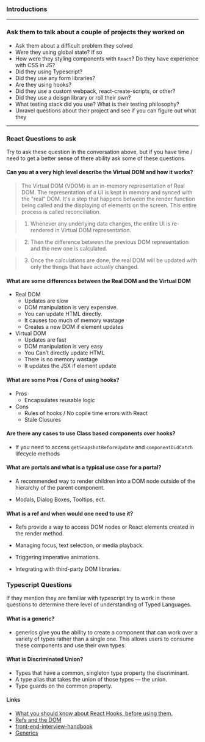 ### Introductions
***

### Ask them to talk about a couple of projects they worked on
  - Ask them about a difficult problem they solved
  - Were they using global state? If so 
  - How were they styling components with `React`? Do they have experience with CSS in JS?
  - Did they using Typescript?
  - Did they use any form libraries?
  - Are they using hooks?
  - Did they use a custom webpack, react-create-scripts, or other?
  - Did they use a deisgn library or roll their own?
  - What testing stack did you use? What is their testing philosophy? 
  - Unravel questions about their project and see if you can figure out what they
***

### React Questions to ask

Try to ask these question in the conversation above, but if you have time / need to get a better sense of there ability ask some of these questions.

#### Can you at a very high level describe the Virtual DOM and how it works?
   
   > The Virtual DOM (VDOM) is an in-memory representation of Real DOM. The representation of a UI is kept in memory and synced with the "real" DOM. It's a step that happens between the render function being called and the displaying of elements on the screen. This entire process is called reconciliation.

   > 1) Whenever any underlying data changes, the entire UI is re-rendered in Virtual DOM representation.
    
  > 2) Then the difference between the previous DOM representation and the new one is calculated.
  
  > 3) Once the calculations are done, the real DOM will be updated with only the things that have actually changed.


#### What are some differences between the Real DOM and the Virtual DOM

  - Real DOM
    - Updates are slow
    - DOM manipulation is very expensive.
    - You can update HTML directly.
    - It causes too much of memory wastage
    - Creates a new DOM if element updates
  - Virtual DOM
    - Updates are fast
    - DOM manipulation is very easy
    - You Can’t directly update HTML
    - There is no memory wastage
    - It updates the JSX if element update

#### What are some Pros / Cons of using hooks?

  - Pros
    - Encapsulates reusable logic
  - Cons
    - Rules of hooks / No copile time errors with React
    - Stale Closures

#### Are there any cases to use Class based components over hooks?

  - If you need to access `getSnapshotBeforeUpdate` and `componentDidCatch` lifecycle methods

#### What are portals and what is a typical use case for a portal?

  - A recommended way to render children into a DOM node outside of the hierarchy of the parent component.

  - Modals, Dialog Boxes, Tooltips, ect.

#### What is a ref and when would one need to use it?

  - Refs provide a way to access DOM nodes or React elements created in the render method.

  - Managing focus, text selection, or media playback.

  - Triggering imperative animations.

  - Integrating with third-party DOM libraries.

### Typescript Questions

If they mention they are familiar with typescript try to work in these questions to determine there level of understanding of Typed Languages.

#### What is a generic?

- generics give you the ability to create a component that can work over a variety of types rather than a single one. This allows users to consume these components and use their own types.

#### What is Discriminated Union?

- Types that have a common, singleton type property the discriminant.
- A type alias that takes the union of those types — the union.
- Type guards on the common property.

#### Links
- [What you should know about React Hooks, before using them.](https://nazrhan-mohcine.medium.com/react-hooks-why-what-and-pros-vs-cons-6d3fe18b8a0a)
- [Refs and the DOM](https://reactjs.org/docs/refs-and-the-dom.html)
- [front-end-interview-handbook](https://github.com/yangshun/front-end-interview-handbook/blob/master/contents/en/javascript-questions.md#what-is-a-closure-and-howwhy-would-you-use-one)
- [Generics](https://www.typescriptlang.org/docs/handbook/2/generics.html)
